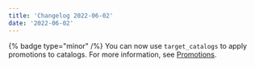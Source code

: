 ```yaml
---
title: 'Changelog 2022-06-02'
date: '2022-06-02'
---
```

{% badge type="minor" /%} You can now use `target_catalogs` to apply promotions to catalogs. For more information, see [Promotions](/docs/commerce-cloud/promotions/promotion-management).
